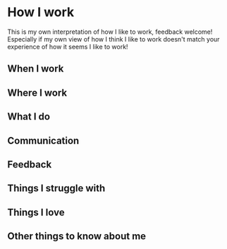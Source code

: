 # How I work
<!-- This is just generic intro stuff talking about the format of this post -->
This is my own interpretation of how I like to work, feedback welcome! Especially if my own view of how I think I like to work doesn't match your experience of how it seems I like to work!

## When I work
<!-- [ ] timezone -->
<!-- [ ] times/hours you work -->
<!-- [ ] how many hours you work in a typical day -->
<!-- [ ] weekends y/n? -->
<!-- [ ] after hours availability? -->

## Where I work
<!-- [ ] home office, coffee shop, coworking space, other? -->
<!-- [ ] any idiosyncracies about your work environment? -->
<!-- [ ] any environmental considerations (noise, music, light, etc.) that make it easier/harder for you to work? -->

## What I do
<!-- [ ] what does a typical day look like for you? -->
<!-- [ ] what sorts of things should people know about the way you manage your time/workload? -->
<!-- [ ] how does your title/role within the organization affect the work that you do? are you responsible for other members of your team? are you frequently sought out to answer questions or provide feedback? -->

## Communication
<!-- [ ] what is the best way to contact you? -->
<!-- [ ] are there times when you are unavailable on your preferred method of communication? -->
<!-- [ ] do you prefer voice or video chats? -->
<!-- [ ] do you prefer synchronous or asynchronous communication? -->

## Feedback
<!-- [ ] how do you typically respond to feedback (positive or critical)? -->
<!-- [ ] what types of feedback are most meaningful to you? -->
<!-- [ ] do you prefer feedback in public or private? -->

## Things I struggle with
<!-- [ ] what are the areas that you know you need to improve? do you have problems with procrastination, distraction, forgetfulness, etc? -->

## Things I love
<!-- [ ] what things do you enjoy about working here? -->
<!-- [ ] what types of things do you like doing within the organization (work related or otherwise)? -->
<!-- [ ] what sorts of things do you like to do when you aren't working? -->

## Other things to know about me
<!-- [ ] do you have any other things not covered by the prompts that would be helpful for your colleagues to know? -->
